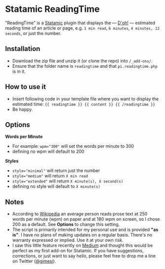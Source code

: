 # Statamic ReadingTime
"ReadingTime" is a [Statamic](http://www.statamic.com) plugin that displays the — [D'oh!](http://www.youtube.com/watch?v=g6GuEswXOXo) — estimated reading time of an article or page, e.g. `1 min read`, `6 minutes`, `4 minutes, 12 seconds`, or just the number.

## Installation
- Download the zip file and unzip it (or clone the repo) into	`/_add-ons/`.
- Ensure that the folder name is `readingtime` and that `pi.readingtime.php` is in it.

## How to use it
- Insert following code in your template file where you want to display the estimated time:
`{{ readingtime }} {{ content }} {{ /readingtime }}`
- Be happy.

## Options

**Words per Minute**
- For example: `wpm="300"` will set the words per minute to 300
- defining no wpm will default to 200

**Styles**
- `style="minimal"` will return just the number
- `style="medium"` will return `X min read`
- `style="extended"` will return `X minute(s), X second(s)`
- defining no style will default to `X minute(s)`

## Notes
- According to [Wikipedia](http://en.wikipedia.org/wiki/Words_per_minute) an average person reads prose text at 250 words per minute (wpm) on paper and at 180 wpm on screen, so I chose 200 as a default. See **Options** to change this setting.
- The script is primarily intended for my personal use and is provided **"as is"**. I have no plans of making updates on a regular basis. There's no warranty expressed or implied. Use it at your own risk.
- I saw this little feature recently on [Medium](http://www.medium.com) and thought this would be perfect as my first add-on for Statamic. If you have suggestions, corrections, or just want to say hello, please feel free to drop me a line on Twitter ([@gimesi](http://twitter.com/gimesi)).